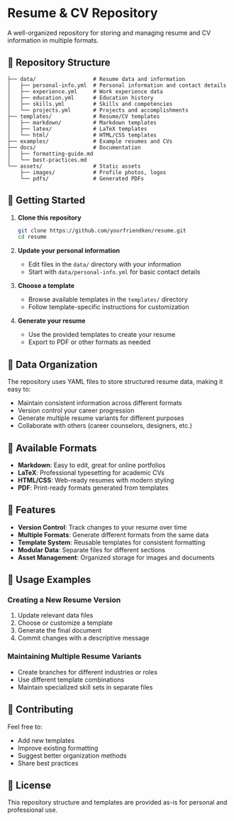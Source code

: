# Resume & CV Repository

A well-organized repository for storing and managing resume and CV information in multiple formats.

## 📁 Repository Structure

```
├── data/                  # Resume data and information
│   ├── personal-info.yml  # Personal information and contact details
│   ├── experience.yml     # Work experience data
│   ├── education.yml      # Education history
│   ├── skills.yml         # Skills and competencies
│   └── projects.yml       # Projects and accomplishments
├── templates/             # Resume/CV templates
│   ├── markdown/          # Markdown templates
│   ├── latex/             # LaTeX templates
│   └── html/              # HTML/CSS templates
├── examples/              # Example resumes and CVs
├── docs/                  # Documentation
│   ├── formatting-guide.md
│   └── best-practices.md
└── assets/                # Static assets
    ├── images/            # Profile photos, logos
    └── pdfs/              # Generated PDFs
```

## 🚀 Getting Started

1. **Clone this repository**
   ```bash
   git clone https://github.com/yourfriendken/resume.git
   cd resume
   ```

2. **Update your personal information**
   - Edit files in the `data/` directory with your information
   - Start with `data/personal-info.yml` for basic contact details

3. **Choose a template**
   - Browse available templates in the `templates/` directory
   - Follow template-specific instructions for customization

4. **Generate your resume**
   - Use the provided templates to create your resume
   - Export to PDF or other formats as needed

## 📝 Data Organization

The repository uses YAML files to store structured resume data, making it easy to:
- Maintain consistent information across different formats
- Version control your career progression
- Generate multiple resume variants for different purposes
- Collaborate with others (career counselors, designers, etc.)

## 🎨 Available Formats

- **Markdown**: Easy to edit, great for online portfolios
- **LaTeX**: Professional typesetting for academic CVs
- **HTML/CSS**: Web-ready resumes with modern styling
- **PDF**: Print-ready formats generated from templates

## 🔧 Features

- **Version Control**: Track changes to your resume over time
- **Multiple Formats**: Generate different formats from the same data
- **Template System**: Reusable templates for consistent formatting
- **Modular Data**: Separate files for different sections
- **Asset Management**: Organized storage for images and documents

## 📖 Usage Examples

### Creating a New Resume Version
1. Update relevant data files
2. Choose or customize a template
3. Generate the final document
4. Commit changes with a descriptive message

### Maintaining Multiple Resume Variants
- Create branches for different industries or roles
- Use different template combinations
- Maintain specialized skill sets in separate files

## 🤝 Contributing

Feel free to:
- Add new templates
- Improve existing formatting
- Suggest better organization methods
- Share best practices

## 📄 License

This repository structure and templates are provided as-is for personal and professional use.